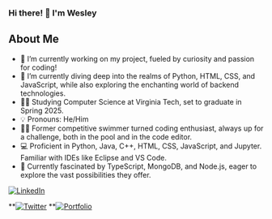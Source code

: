 ### Hi there! 👋 I'm Wesley


## About Me

- 🔭 I’m currently working on my project, fueled by curiosity and passion for coding!
- 🌱 I’m currently diving deep into the realms of Python, HTML, CSS, and JavaScript, while also exploring the enchanting world of backend technologies.
- 👨‍🎓 Studying Computer Science at Virginia Tech, set to graduate in Spring 2025.
- 💡 Pronouns: He/Him
- 🏊‍♂️ Former competitive swimmer turned coding enthusiast, always up for a challenge, both in the pool and in the code editor.
- 💻 Proficient in Python, Java, C++, HTML, CSS, JavaScript, and Jupyter. Familiar with IDEs like Eclipse and VS Code.
- 🚀 Currently fascinated by TypeScript, MongoDB, and Node.js, eager to explore the vast possibilities they offer.

[![LinkedIn](https://img.shields.io/badge/LinkedIn-Connect-blue)](https://www.linkedin.com/in/wesley-sum/)

**[![Twitter](https://img.shields.io/badge/Twitter-Follow-1DA1F2)](https://twitter.com/yourhandle)
**[![Portfolio](https://img.shields.io/badge/Portfolio-Visit-green)](https://yourportfolio.com)
